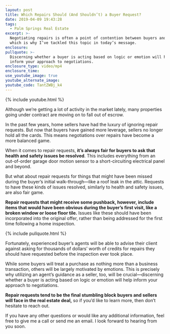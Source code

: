 ```yaml
---
layout: post
title: Which Repairs Should (And Shouldn’t) a Buyer Request?
date: 2019-04-09 19:43:28
tags:
  - Palm Springs Real Estate
excerpt: >-
  Negotiating repairs is often a point of contention between buyers and sellers,
  which is why I’ve tackled this topic in today’s message.
enclosure:
pullquote: >-
  Discerning whether a buyer is acting based on logic or emotion will help
  inform your approach to negotiations.
enclosure_type: video/mp4
enclosure_time:
use_youtube_image: true
youtube_alternate_image:
youtube_code: TantZWBj_k4
---
```


{% include youtube.html %}

Although we’re getting a lot of activity in the market lately, many properties going under contract are moving on to fall out of escrow.

In the past few years, home sellers have had the luxury of ignoring repair requests. But now that buyers have gained more leverage, sellers no longer hold all the cards. This means negotiations over repairs have become a more balanced game.

When it comes to repair requests, **it’s always fair for buyers to ask that health and safety issues be resolved**. This includes everything from an out-of-order garage door motion sensor to a short-circuiting electrical panel and beyond.

But what about repair requests for things that might have been missed during the buyer’s initial walk-through—like a roof leak in the attic. Requests to have these kinds of issues resolved, similarly to health and safety issues, are also fair game.

**Repair requests that might receive some pushback, however, include items that would have been obvious during the buyer’s first visit, like a broken window or loose floor tile.** Issues like these should have been incorporated into the original offer, rather than being addressed for the first time following a home inspection.

{% include pullquote.html %}

Fortunately, experienced buyer’s agents will be able to advise their client against asking for thousands of dollars’ worth of credits for repairs they should have requested before the inspection ever took place.

While some buyers will treat a purchase as nothing more than a business transaction, others will be largely motivated by emotions. This is precisely why utilizing an agent’s guidance as a seller, too, will be crucial—discerning whether a buyer is acting based on logic or emotion will help inform your approach to negotiations.

**Repair requests tend to be the final stumbling block buyers and sellers will face in the real estate deal,** so if you’d like to learn more, then don’t hesitate to reach out.

If you have any other questions or would like any additional information, feel free to give me a call or send me an email. I look forward to hearing from you soon.